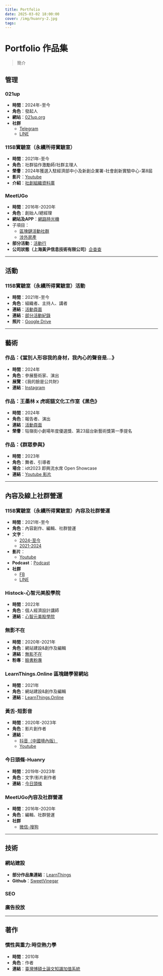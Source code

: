 ```yaml
---
title: Portfolio
date: 2025-03-02 18:00:00
cover: /img/huanry-2.jpg
tags:
---
```


# Portfolio 作品集
> 簡介
>
<!--more-->

## 管理  
### 021up
- **時間**：2024年-至今
- **角色**：發起人
- **網站**：[021up.org](https://021up.org/)
- **社群**
  - [Telegram](https://t.me/tg_021up)
  - [LINE](https://line.me/ti/g2/S5PYOQxUIuSWbQOsrpcTeCOCeEIQ9xK_5bybPg)

### 115B實驗室（永續所得實驗室）
- **時間**：2021年-至今
- **角色**：社群協作激勵師/社群主理人
- **榮譽**：2024年獲選入駐經濟部中小及新創企業署-社會創新實驗中心-第8屆
- **影片**：[Youtube](https://www.youtube.com/watch?v=F613YyRHcfA)  
- **介紹**：[社創組織資料庫](https://si.taiwan.gov.tw/Home/Org?Fid=3278)

### MeetUGo
- **時間**：2016年-2020年
- **角色**：創始人/總經理
- **網站及APP**：[網路時光機](https://web.archive.org/web/20191209180642/http://meetugo.com/)
- 子項目：
  - [區塊鏈活動社群](https://web.archive.org/web/20190820175500/http://meu.today/)
  - [涉外房產](https://web.archive.org/web/20200203160134/https://home2live.cn/)
- **部分活動**：[活動行](https://meetugo.huodongxing.com/)
- **公司狀態（上海黃尹信息技術有限公司）**[企查查](https://www.qcc.com/creport/526caff2a7166bd3e43403a0e4faba75.html)
  
---
## 活動
### 115B實驗室（永續所得實驗室）活動
- **時間**：2021年-至今
- **角色**：組織者、主持人、講者
- **連結**：[活動頁面](https://www.accupass.com/organizer/detail/2108230657121565256197)
- **連結**：[部分活動紀錄](https://sustainable-income-lab.github.io/categories/%E5%85%AC%E6%B0%91%E8%AD%B0%E9%A1%8C%E5%A4%A7%E5%AE%B6%E4%BE%86%E8%A8%8E%E8%AB%96/)
- **照片**：[Google Drive](https://drive.google.com/drive/u/0/folders/1TDZ7M2r7cjZqUh-f2a79kNEFe7rgkDql)

---
## 藝術  
### 作品：《當別人形容我的身材，我內心的聲音是…》 
- **時間**：2024年
- **角色**：參展藝術家、演出  
- **展覽**：《我的臉是公共財》  
- **連結**：[Instagram](https://www.instagram.com/p/DB1DtClPJn7/?utm_source=ig_web_copy_link)


### 作品：王墨林 x 虎斑貓文化工作室《黑色》
- **時間**：2024年
- **角色**：報告者、演出  
- **連結**：[活動頁面](https://anncr.co/Event/EUAIAU68500)  
- **榮譽**：牯嶺街小劇場年度優選獎、第23屆台新藝術獎第一季提名

### 作品：《群眾參與》
- **時間**：2023年
- **角色**：舞者、引導者 
- **場合**：idt2023 即興流水席 Open Showcase
- **連結**：[Youtube 影片](https://www.youtube.com/watch?v=adQjBooq7UE&t=276s)

---
## 內容及線上社群營運

### 115B實驗室（永續所得實驗室）內容及社群營運
- **時間**：2021年-至今
- **角色**：內容創作、編輯、社群營運 
- **文字**：
  - [2024-至今](https://115b.notion.site/190289418b6a800b9c9bda43e9264996?v=190289418b6a80bfa7e3000c650b4f2a)
  - [2021-2024](https://sustainable-income-lab.github.io/)
- **影片**：
  - [Youtube](https://www.youtube.com/@115B-Lab)
- **Podcast**：[Podcast](https://podcasts.apple.com/tw/podcast/%E6%B0%B8%E7%BA%8C%E6%89%80%E5%BE%97%E5%AF%A6%E9%A9%97%E5%AE%A4/id1559669595)
- **社群**
  - [FB](https://www.facebook.com/sustainable.income.lab/)
  - [LINE](https://line.me/ti/g2/Yn9r9XlbjJjhjppxjyzmbQ)

### Histock-心智元美股學院
- **時間**：2022年
- **角色**：個人經濟設計講師
- **連結**：[心智元美股學院](https://histock.tw/school/intro_new.aspx?c=25)

### 無影不在
- **時間**：2020年-2021年
- **角色**：網站建設&創作及編輯
- **連結**：[無影不在](https://tv-no.com/)
- **粉專**：[臉書粉專](https://www.facebook.com/tvnocom)

### LearnThings.Online 區塊鏈學習網站
- **時間**：2021年
- **角色**：網站建設&創作及編輯
- **連結**：[LearnThings.Online](https://learnthings.online/)

### 黃舌-短影音
- **時間**：2020年-2023年
- **角色**：影片創作者
- **連結**：
  -  [抖音（中國境內版）](https://www.douyin.com/user/MS4wLjABAAAAruAOzgrQmGaEfHa0eCZX6qZvBhORbUsFHixYD0hYIZVdN9wycHFeI16aMZBvaHrh)
  -  [Youtube](https://www.youtube.com/@%E9%BB%83%E8%88%8C)

### 今日頭條-Huanry
- **時間**：2019年-2023年
- **角色**：文字/影片創作者
- **連結**：[今日頭條](https://www.toutiao.com/c/user/token/MS4wLjABAAAAxb2PeEeybsbTuXNy2N1R6JuPr861N8MZvJ9FMioNP90/?tab=all)

### MeetUGo內容及社群營運
- **時間**：2016年-2020年
- **角色**：編輯、社群營運 
- **社群**
  - [微信-搜狗](https://weixin.sogou.com/weixin?query=MeetUGoCN&type=2&page=1&ie=utf8&p=01030402&dp=1)
    
---
## 技術  
### 網站建設  
- **部分作品集連結**：[LearnThings](https://ws.learnthings.online/)  
- **Github**：[SweetVinegar](https://github.com/SweetVinegar)

### SEO

### 廣告投放

---
## 著作
### 慣性與重力:時空熱力學
- **時間**：2010年
- **角色**：作者
- **連結**：[臺灣博碩士論文知識加值系統](https://hdl.handle.net/11296/jntwkn)
